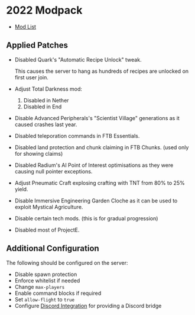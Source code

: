 # 2022 Modpack

- [Mod List](mods.md)

## Applied Patches

- Disabled Quark's "Automatic Recipe Unlock" tweak.

  This causes the server to hang as hundreds of recipes are unlocked on first user join.

- Adjust Total Darkness mod:

  1. Disabled in Nether
  2. Disabled in End

- Disable Advanced Peripherals's "Scientist Village" generations as it caused crashes last year.

- Disabled teleporation commands in FTB Essentials.

- Disabled land protection and chunk claiming in FTB Chunks. (used only for showing claims)

- Disabled Radium's AI Point of Interest optimisations as they were causing null pointer exceptions.

- Adjust Pneumatic Craft explosing crafting with TNT from 80% to 25% yield.

- Disable Immersive Engineering Garden Cloche as it can be used to exploit Mystical Agriculture.

- Disable certain tech mods. (this is for gradual progression)

- Disabled most of ProjectE.

## Additional Configuration

The following should be configured on the server:

- Disable spawn protection
- Enforce whitelist if needed
- Change `max-players`
- Enable command blocks if required
- Set `allow-flight` to `true`
- Configure [Discord Integration](https://erdbeerbaerlp.de/projects/discord-integration/quick-setup) for providing a Discord bridge
